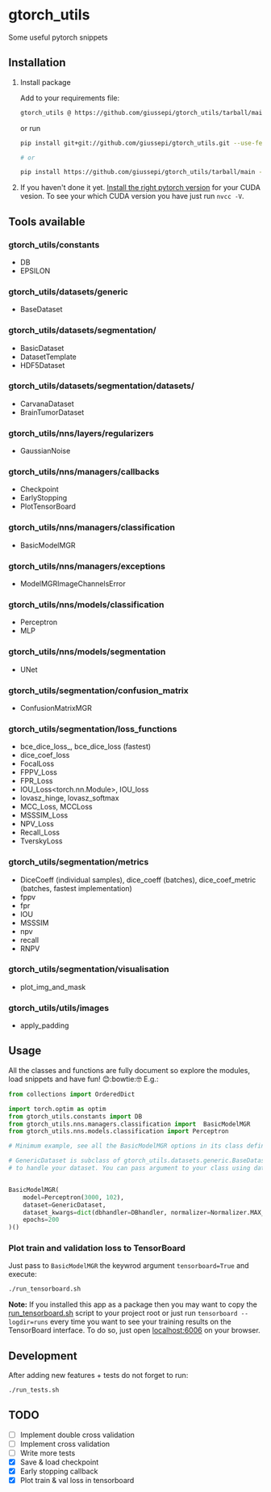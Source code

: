 # gtorch_utils

Some useful pytorch snippets

## Installation

1. Install package

	Add to your requirements file:

	``` bash
	gtorch_utils @ https://github.com/giussepi/gtorch_utils/tarball/main
	```

	or run

	``` bash
	pip install git+git://github.com/giussepi/gtorch_utils.git --use-feature=2020-resolver --no-cache-dir

	# or

	pip install https://github.com/giussepi/gtorch_utils/tarball/main --use-feature=2020-resolver --no-cache-dir
	```

2. If you haven't done it yet. [Install the right pytorch version](https://pytorch.org/) for your CUDA vesion. To see your which CUDA version you have just run `nvcc -V`.

## Tools available
### gtorch_utils/constants
- DB
- EPSILON

### gtorch_utils/datasets/generic
- BaseDataset

### gtorch_utils/datasets/segmentation/
- BasicDataset
- DatasetTemplate
- HDF5Dataset

### gtorch_utils/datasets/segmentation/datasets/
- CarvanaDataset
- BrainTumorDataset

### gtorch_utils/nns/layers/regularizers
- GaussianNoise

### gtorch_utils/nns/managers/callbacks
- Checkpoint
- EarlyStopping
- PlotTensorBoard

### gtorch_utils/nns/managers/classification
- BasicModelMGR

### gtorch_utils/nns/managers/exceptions
- ModelMGRImageChannelsError

### gtorch_utils/nns/models/classification
- Perceptron
- MLP

### gtorch_utils/nns/models/segmentation
- UNet

### gtorch_utils/segmentation/confusion_matrix
- ConfusionMatrixMGR

### gtorch_utils/segmentation/loss_functions
- bce_dice_loss_, bce_dice_loss (fastest)
- dice_coef_loss
- FocalLoss
- FPPV_Loss
- FPR_Loss
- IOU_Loss<torch.nn.Module>, IOU_loss<callable>
- lovasz_hinge, lovasz_softmax
- MCC_Loss, MCCLoss
- MSSSIM_Loss
- NPV_Loss
- Recall_Loss
- TverskyLoss

### gtorch_utils/segmentation/metrics
- DiceCoeff (individual samples), dice_coeff (batches), dice_coef_metric (batches, fastest implementation)
- fppv
- fpr
- IOU
- MSSSIM
- npv
- recall
- RNPV

### gtorch_utils/segmentation/visualisation
- plot_img_and_mask

### gtorch_utils/utils/images
- apply_padding

## Usage

All the classes and functions are fully document so explore the modules, load snippets and have fun! :blush::bowtie::nerd_face: E.g.:

```python
from collections import OrderedDict

import torch.optim as optim
from gtorch_utils.constants import DB
from gtorch_utils.nns.managers.classification import  BasicModelMGR
from gtorch_utils.nns.models.classification import Perceptron

# Minimum example, see all the BasicModelMGR options in its class definition at gtorch_utils/models/managers.py.

# GenericDataset is subclass of gtorch_utils.datasets.generic.BaseDataset that you must implement
# to handle your dataset. You can pass argument to your class using dataset_kwargs


BasicModelMGR(
    model=Perceptron(3000, 102),
    dataset=GenericDataset,
    dataset_kwargs=dict(dbhandler=DBhandler, normalizer=Normalizer.MAX_NORM, val_size=.1),
    epochs=200
)()
```

### Plot train and validation loss to TensorBoard

Just pass to `BasicModelMGR` the keywrod argument `tensorboard=True` and execute:

```bash
./run_tensorboard.sh
```

**Note:** If you installed this app as a package then you may want to copy the [run_tensorboard.sh](https://github.com/giussepi/gtorch_utils/blob/main/run_tensorboard.sh) script to your project root or just run `tensorboard --logdir=runs` every time you want to see your training results on the TensorBoard interface. To do so, just open [localhost:6006](http://localhost:6006/) on your browser.


## Development

After adding new features + tests do not forget to run:

``` bash
./run_tests.sh
```

## TODO

- [ ] Implement double cross validation
- [ ] Implement cross validation
- [ ] Write more tests
- [x] Save & load checkpoint
- [x] Early stopping callback
- [x] Plot train & val loss in tensorboard
